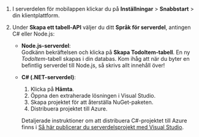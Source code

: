 
1. I serverdelen för mobilappen klickar du på **Inställningar** > **Snabbstart** > din klientplattform. 

2. Under **Skapa ett tabell-API** väljer du ditt **Språk för serverdel**, antingen C# eller Node.js:

    + **Node.js-serverdel**:  
    Godkänn bekräftelsen och klicka på **Skapa TodoItem-tabell**. En ny *TodoItem*-tabell skapas i din databas. Kom ihåg att när du byter en befintlig serverdel till Node.js, så skrivs allt innehåll över!

    + **C# (.NET-serverdel)**:  
        1. Klicka på **Hämta**.
        2. Öppna den extraherade lösningen i Visual Studio.
        3. Skapa projektet för att återställa NuGet-paketen. 
        4. Distribuera projektet till Azure. 
    
        Detaljerade instruktioner om att distribuera C#-projektet till Azure finns i [Så här publicerar du serverdelsprojekt med Visual Studio](../articles/app-service-mobile/app-service-mobile-dotnet-backend-how-to-use-server-sdk.md#publish-server-project). 




<!--HONumber=Jun16_HO2-->


